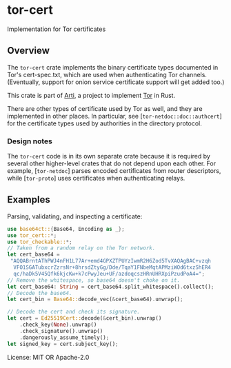 # tor-cert

Implementation for Tor certificates

## Overview

The `tor-cert` crate implements the binary certificate types
documented in Tor's cert-spec.txt, which are used when
authenticating Tor channels.  (Eventually, support for onion service
certificate support will get added too.)

This crate is part of
[Arti](https://gitlab.torproject.org/tpo/core/arti/), a project to
implement [Tor](https://www.torproject.org/) in Rust.

There are other types of certificate used by Tor as well, and they
are implemented in other places.  In particular, see
[`tor-netdoc::doc::authcert`] for the certificate types used by
authorities in the directory protocol.

### Design notes

The `tor-cert` code is in its own separate crate because it is
required by several other higher-level crates that do not depend
upon each other.  For example, [`tor-netdoc`] parses encoded
certificates from router descriptors, while [`tor-proto`] uses
certificates when authenticating relays.

## Examples

Parsing, validating, and inspecting a certificate:

```rust
use base64ct::{Base64, Encoding as _};
use tor_cert::*;
use tor_checkable::*;
// Taken from a random relay on the Tor network.
let cert_base64 =
 "AQQABrntAThPWJ4nFH1L77Ar+emd4GPXZTPUYzIwmR2H6Zod5TvXAQAgBAC+vzqh
  VFO1SGATubxcrZzrsNr+8hrsdZtyGg/Dde/TqaY1FNbeMqtAPMziWOd6txzShER4
  qc/haDk5V45Qfk6kjcKw+k7cPwyJeu+UF/azdoqcszHRnUHRXpiPzudPoA4=";
// Remove the whitespace, so base64 doesn't choke on it.
let cert_base64: String = cert_base64.split_whitespace().collect();
// Decode the base64.
let cert_bin = Base64::decode_vec(&cert_base64).unwrap();

// Decode the cert and check its signature.
let cert = Ed25519Cert::decode(&cert_bin).unwrap()
    .check_key(None).unwrap()
    .check_signature().unwrap()
    .dangerously_assume_timely();
let signed_key = cert.subject_key();
```

License: MIT OR Apache-2.0
